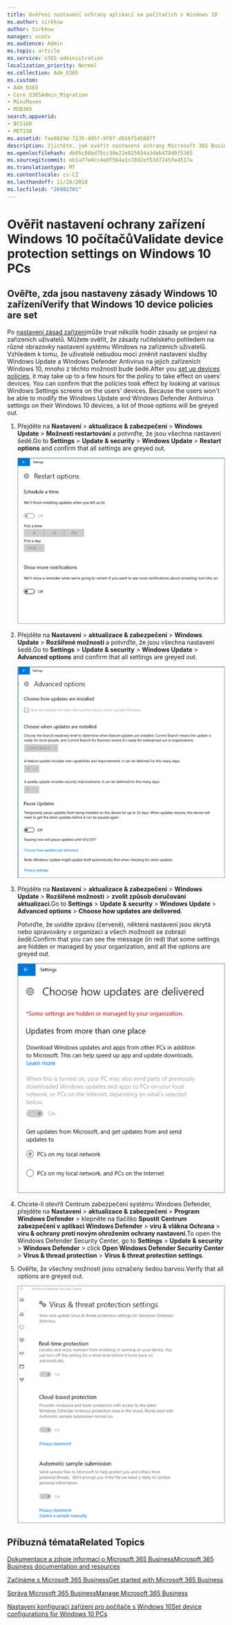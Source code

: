 ```yaml
---
title: Ověření nastavení ochrany aplikací na počítačích s Windows 10
ms.author: sirkkuw
author: Sirkkuw
manager: scotv
ms.audience: Admin
ms.topic: article
ms.service: o365-administration
localization_priority: Normal
ms.collection: Adm_O365
ms.custom:
- Adm_O365
- Core_O365Admin_Migration
- MiniMaven
- MSB365
search.appverid:
- BCS160
- MET150
ms.assetid: fae8819d-7235-495f-9f07-d016f545887f
description: Zjistěte, jak ověřit nastavení ochrany Microsoft 365 Business aplikace v zařízení Windows 10.
ms.openlocfilehash: db05c86bd75cc30e22e025034a3dab478d0f5365
ms.sourcegitcommit: eb1a77e4cc4e8f564a1c78d2ef53d7245fe4517a
ms.translationtype: MT
ms.contentlocale: cs-CZ
ms.lasthandoff: 11/28/2018
ms.locfileid: "26982701"
---
```

# <a name="validate-device-protection-settings-on-windows-10-pcs"></a><span data-ttu-id="70435-103">Ověřit nastavení ochrany zařízení Windows 10 počítačů</span><span class="sxs-lookup"><span data-stu-id="70435-103">Validate device protection settings on Windows 10 PCs</span></span>

## <a name="verify-that-windows-10-device-policies-are-set"></a><span data-ttu-id="70435-104">Ověřte, zda jsou nastaveny zásady Windows 10 zařízení</span><span class="sxs-lookup"><span data-stu-id="70435-104">Verify that Windows 10 device policies are set</span></span>

<span data-ttu-id="70435-p101">Po [nastavení zásad zařízení](protection-settings-for-windows-10-pcs.md)může trvat několik hodin zásady se projeví na zařízeních uživatelů. Můžete ověřit, že zásady ručitelského pohledem na různé obrazovky nastavení systému Windows na zařízeních uživatelů. Vzhledem k tomu, že uživatelé nebudou moci změnit nastavení služby Windows Update a Windows Defender Antivirus na jejich zařízeních Windows 10, mnoho z těchto možností bude šedé.</span><span class="sxs-lookup"><span data-stu-id="70435-p101">After you [set up devices policies](protection-settings-for-windows-10-pcs.md), it may take up to a few hours for the policy to take effect on users' devices. You can confirm that the policies took effect by looking at various Windows Settings screens on the users' devices. Because the users won't be able to modify the Windows Update and Windows Defender Antivirus settings on their Windows 10 devices, a lot of those options will be greyed out.</span></span>
  
1. <span data-ttu-id="70435-108">Přejděte na **Nastavení** \> **aktualizace &amp; zabezpečení** \> **Windows Update** \> **Možnosti restartování** a potvrďte, že jsou všechna nastavení šedě.</span><span class="sxs-lookup"><span data-stu-id="70435-108">Go to **Settings** \> **Update &amp; security** \> **Windows Update** \> **Restart options** and confirm that all settings are greyed out.</span></span> 
    
    ![Všechny možnosti restartování jsou označeny šedou barvou.](media/31308da9-18b0-47c5-bbf6-d5fa6747c376.png)
  
2. <span data-ttu-id="70435-110">Přejděte na **Nastavení** \> **aktualizace &amp; zabezpečení** \> **Windows Update** \> **Rozšířené možnosti** a potvrďte, že jsou všechna nastavení šedě.</span><span class="sxs-lookup"><span data-stu-id="70435-110">Go to **Settings** \> **Update &amp; security** \> **Windows Update** \> **Advanced options** and confirm that all settings are greyed out.</span></span> 
    
    ![Možnosti aktualizace Windows Advanced se všechny zobrazí šedě.](media/049cf281-d503-4be9-898b-c0a3286c7fc2.png)
  
3. <span data-ttu-id="70435-112">Přejděte na **Nastavení** \> **aktualizace &amp; zabezpečení** \> **Windows Update** \> **Rozšířené možnosti** \> **zvolit způsob doručování aktualizací**.</span><span class="sxs-lookup"><span data-stu-id="70435-112">Go to **Settings** \> **Update &amp; security** \> **Windows Update** \> **Advanced options** \> **Choose how updates are delivered**.</span></span>
    
    <span data-ttu-id="70435-113">Potvrďte, že uvidíte zprávu (červeně), některá nastavení jsou skrytá nebo spravovány v organizaci a všech možností se zobrazí šedě.</span><span class="sxs-lookup"><span data-stu-id="70435-113">Confirm that you can see the message (in red) that some settings are hidden or managed by your organization, and all the options are greyed out.</span></span>
    
    ![Zvolit způsob doručování aktualizací stránky označuje nastavení skrytých nebo spravuje vaše organizace.](media/6b3e37c5-da41-4afd-9983-b4f406216b59.png)
  
4. <span data-ttu-id="70435-115">Chcete-li otevřít Centrum zabezpečení systému Windows Defender, přejděte na **Nastavení** \> **aktualizace &amp; zabezpečení** \> **Program Windows Defender** \> klepněte na tlačítko **Spustit Centrum zabezpečení v aplikaci Windows Defender** \> **viru &amp; vlákna Ochrana** \> **viru &amp; ochrany proti novým ohrožením ochrany nastavení**.</span><span class="sxs-lookup"><span data-stu-id="70435-115">To open the Windows Defender Security Center, go to **Settings** \> **Update &amp; security** \> **Windows Defender** \> click **Open Windows Defender Security Center** \> **Virus &amp; thread protection** \> **Virus &amp; threat protection settings**.</span></span> 
    
5. <span data-ttu-id="70435-116">Ověřte, že všechny možnosti jsou označeny šedou barvou.</span><span class="sxs-lookup"><span data-stu-id="70435-116">Verify that all options are greyed out.</span></span> 
    
    ![Nastavení ochrany proti virům a ohrožením jsou označeny šedou barvou.](media/9ca68d40-a5d9-49d7-92a4-c581688b5926.png)
  
## <a name="related-topics"></a><span data-ttu-id="70435-118">Příbuzná témata</span><span class="sxs-lookup"><span data-stu-id="70435-118">Related Topics</span></span>

[<span data-ttu-id="70435-119">Dokumentace a zdroje informací o Microsoft 365 Business</span><span class="sxs-lookup"><span data-stu-id="70435-119">Microsoft 365 Business documentation and resources</span></span>](https://go.microsoft.com/fwlink/p/?linkid=853701)
  
[<span data-ttu-id="70435-120">Začínáme s Microsoft 365 Business</span><span class="sxs-lookup"><span data-stu-id="70435-120">Get started with Microsoft 365 Business</span></span>](microsoft-365-business-overview.md)
  
[<span data-ttu-id="70435-121">Správa Microsoft 365 Business</span><span class="sxs-lookup"><span data-stu-id="70435-121">Manage Microsoft 365 Business</span></span>](manage.md)
  
[<span data-ttu-id="70435-122">Nastavení konfigurací zařízení pro počítače s Windows 10</span><span class="sxs-lookup"><span data-stu-id="70435-122">Set device configurations for Windows 10 PCs</span></span>](protection-settings-for-windows-10-pcs.md)
  

